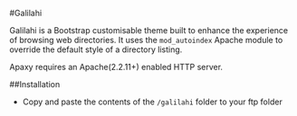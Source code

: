 #Galilahi

Galilahi is a Bootstrap customisable theme built to enhance the experience of browsing web directories. It uses the `mod_autoindex` Apache module to override the default style of a directory listing.

Apaxy requires an Apache(2.2.11+) enabled HTTP server.

##Installation
* Copy and paste the contents of the `/galilahi` folder to your ftp folder
